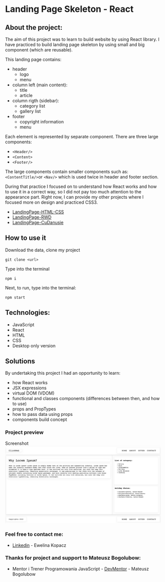 # Landing Page Skeleton - React

## About the project:
The aim of this project was to learn to build website by using React library. I have practiced to build landing page skeleton by using small and big component (which are reusable).

This landing page contains:
- header
    - logo
    - menu
- column left (main content):
    - title
    - article
- column rigth (sidebar):
    - category list
    - gallery list
- footer
    - copyright information
    - menu

Each element is represented by separate component.
There are three large components:
* ``` <Header/> ```
* ``` <Content> ```
* ``` <Footer/> ```

The large components contain smaller components such as: ```<ContentTitle/>```or ```<Nav/>``` which is used twice in header and footer section.

During that practice I focused on to understand how React works and how to use it in a correct way, so I did not pay too much attention to the appearance part. Right now, I can provide my other projects where I focused more on design
and practiced CSS3.
* [LandingPage-HTML-CSS](https://github.com/EwelinaKopacz/LandingPage-HTML-CSS)
* [LandingPage-RWD](https://github.com/EwelinaKopacz/LandingPage-RWD)
* [LandingPage-CuDanusie](https://github.com/EwelinaKopacz/LandingPage-CuDanusie)

## How to use it
Download the data, clone my project
```
git clone <url>
```

Type into the terminal
```
npm i
```

Next, to run, type into the terminal:
```
npm start
```

## Technologies:
* JavaScript
* React
* HTML
* CSS
* Desktop only version


## Solutions
By  undertaking this project I had an opportunity to learn:
* how React works
* JSX expressions
* virtual DOM (VDOM)
* functional and classes components (differences between then, and how to use)
* props and PropTypes
* how to pass data using props
* components build concept


### Project preview
Screenshot
![Project-preview](./preview/screen1.png)


### Feel free to contact me:
* [Linkedin](https://www.linkedin.com/in/ewelina-kopacz-929559100/) - Ewelina Kopacz


### Thanks for project and support to Mateusz Bogolubow:
* Mentor i Trener Programowania JavaScript - [DevMentor](https://devmentor.pl/) - Mateusz Bogolubow